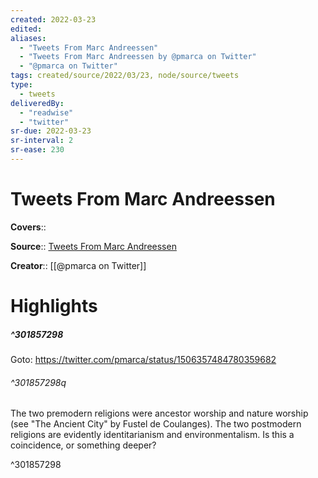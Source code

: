 ```yaml
---
created: 2022-03-23
edited:
aliases:
  - "Tweets From Marc Andreessen"
  - "Tweets From Marc Andreessen by @pmarca on Twitter"
  - "@pmarca on Twitter"
tags: created/source/2022/03/23, node/source/tweets
type: 
  - tweets
deliveredBy: 
  - "readwise"
  - "twitter"
sr-due: 2022-03-23
sr-interval: 2
sr-ease: 230
---
```

# Tweets From Marc Andreessen

**Covers**:: 

**Source**:: [Tweets From Marc Andreessen](https://twitter.com/pmarca)

**Creator**:: [[@pmarca on Twitter]]

# Highlights
##### ^301857298


Goto: https://twitter.com/pmarca/status/1506357484780359682  

###### ^301857298q

The two premodern religions were ancestor worship and nature worship (see "The Ancient City" by Fustel de Coulanges). The two postmodern religions are evidently identitarianism and environmentalism. Is this a coincidence, or something deeper? 

^301857298

